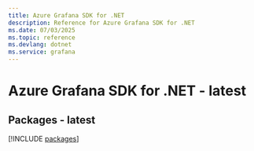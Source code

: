 ```yaml
---
title: Azure Grafana SDK for .NET
description: Reference for Azure Grafana SDK for .NET
ms.date: 07/03/2025
ms.topic: reference
ms.devlang: dotnet
ms.service: grafana
---
```

# Azure Grafana SDK for .NET - latest
## Packages - latest
[!INCLUDE [packages](grafana-index.md)]